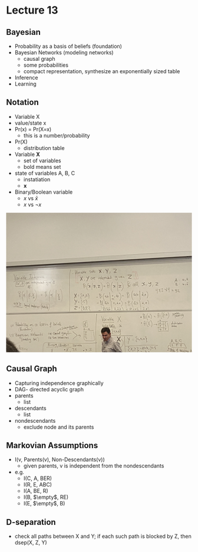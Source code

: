 # Lecture 13

## Bayesian
- Probability as a basis of beliefs (foundation)
- Bayesian Networks (modeling networks)
  - causal graph
  - some probabilities
  - compact representation, synthesize an exponentially sized table
- Inference
- Learning

## Notation
- Variable X
- value/state x
- Pr(x) = Pr(X=x)
  - this is a number/probability
- Pr(X)
  - distribution table
- Variable <b>X</b>
  - set of variables
  - bold means set
- state of variables A, B, C
  - instatiation
  - <b>x</b>
- Binary/Boolean variable
  - $x$ vs $\bar{x}$
  - $x$ vs $\neg x$

<img src="images/IMG_3524.JPG">

## Causal Graph
- Capturing independence graphically
- DAG- directed acyclic graph
- parents
  - list
- descendants
  - list
- nondescendants
  - exclude node and its parents

## Markovian Assumptions
- I(v, Parents(v), Non-Descendants(v))
  - given parents, v is independent from the nondescendants
- e.g.
  - I(C, A, BER)
  - I(R, E, ABC)
  - I(A, BE, R)
  - I(B, $\empty$, RE)
  - I(E, $\empty$, B)

## D-separation
- check all paths between X and Y; if each such path is blocked by Z, then dsep(X, Z, Y)